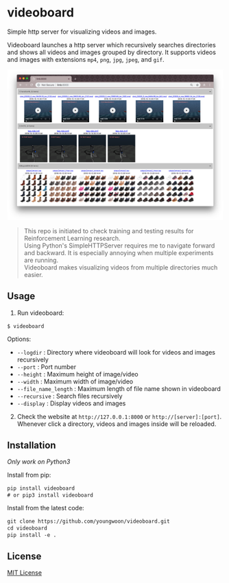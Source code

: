 # videoboard

Simple http server for visualizing videos and images.

Videoboard launches a http server which recursively searches directories and shows all videos and images grouped by directory.
It supports videos and images with extensions `mp4`, `png`, `jpg`, `jpeg`, and `gif`.

![Screenshot: videoboard](screenshot.png)

> This repo is initiated to check training and testing results for Reinforcement Learning research. <br>
> Using Python's SimpleHTTPServer requires me to navigate forward and backward. 
> It is especially annoying when multiple experiments are running. <br>
> Videoboard makes visualizing videos from multiple directories much easier.


## Usage

1. Run videoboard:
```
$ videoboard
```

Options:

* `--logdir`           : Directory where videoboard will look for videos and images recursively
* `--port`             : Port number
* `--height`           : Maximum height of image/video
* `--width`            : Maximum width of image/video
* `--file_name_length` : Maximum length of file name shown in videoboard
* `--recursive`        : Search files recursively
* `--display`          : Display videos and images

2. Check the website at `http://127.0.0.1:8000` or `http://[server]:[port]`.
Whenever click a directory, videos and images inside will be reloaded.


## Installation
*Only work on Python3*

Install from pip:
```
pip install videoboard
# or pip3 install videoboard
```

Install from the latest code:
```
git clone https://github.com/youngwoon/videoboard.git
cd videoboard
pip install -e .
```

## License

[MIT License](LICENSE)

